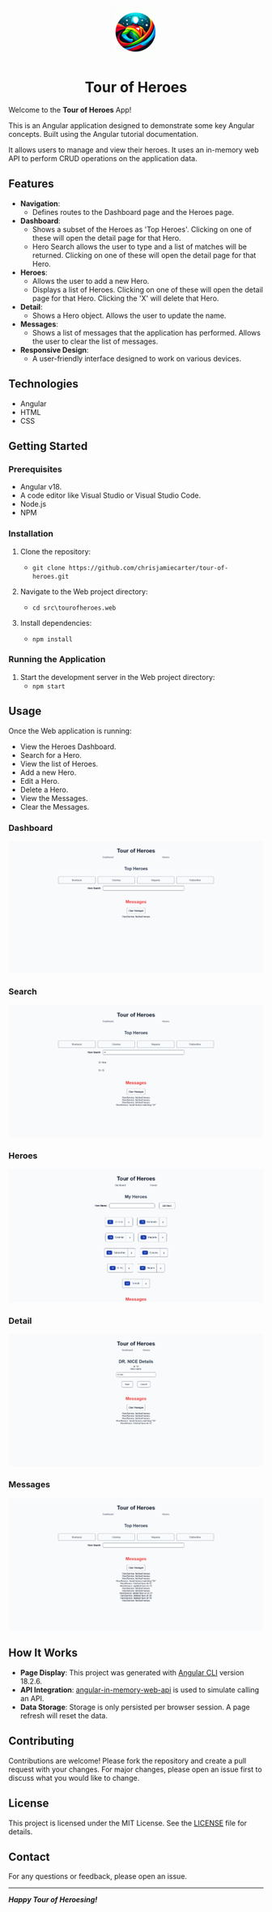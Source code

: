 <div align="center">
	<img src="./_resources/tour-of-heroes-logo.png" alt="logo" width="100px" />
	<h1>Tour of Heroes</h1>
</div>

Welcome to the **Tour of Heroes** App!

This is an Angular application designed to demonstrate some key Angular concepts. Built using the Angular tutorial documentation.

It allows users to manage and view their heroes. It uses an in-memory web API to perform CRUD operations on the application data.

## Features

- **Navigation**:
	- Defines routes to the Dashboard page and the Heroes page.
- **Dashboard**: 
	- Shows a subset of the Heroes as 'Top Heroes'. Clicking on one of these will open the detail page for that Hero.
	- Hero Search allows the user to type and a list of matches will be returned. Clicking on one of these will open the detail page for that Hero.
- **Heroes**:
	- Allows the user to add a new Hero.
	- Displays a list of Heroes. Clicking on one of these will open the detail page for that Hero. Clicking the 'X' will delete that Hero.
- **Detail**:
	- Shows a Hero object. Allows the user to update the name.
- **Messages**:
	- Shows a list of messages that the application has performed. Allows the user to clear the list of messages.
- **Responsive Design**: 
	- A user-friendly interface designed to work on various devices.

## Technologies

- Angular
- HTML
- CSS

## Getting Started

### Prerequisites

- Angular v18.
- A code editor like Visual Studio or Visual Studio Code.
- Node.js
- NPM

### Installation

1. Clone the repository:
	- `git clone https://github.com/chrisjamiecarter/tour-of-heroes.git`

2. Navigate to the Web project directory:
	- `cd src\tourofheroes.web`

3. Install dependencies:
	- `npm install`

### Running the Application

1. Start the development server in the Web project directory:
	- `npm start`

## Usage

Once the Web application is running:

- View the Heroes Dashboard.
- Search for a Hero.
- View the list of Heroes.
- Add a new Hero.
- Edit a Hero.
- Delete a Hero.
- View the Messages.
- Clear the Messages.

### Dashboard

![dashboard](./_resources/tour-of-heroes-dashboard.png)

### Search

![search](./_resources/tour-of-heroes-search.png)

### Heroes

![heroes](./_resources/tour-of-heroes-heroes.png)

### Detail

![heroes](./_resources/tour-of-heroes-detail.png)

### Messages

![heroes](./_resources/tour-of-heroes-messages.png)

## How It Works

- **Page Display**: This project was generated with [Angular CLI](https://github.com/angular/angular-cli) version 18.2.6.
- **API Integration**: [angular-in-memory-web-api](https://github.com/angular/in-memory-web-api) is used to simulate calling an API.
- **Data Storage**: Storage is only persisted per browser session. A page refresh will reset the data.

## Contributing

Contributions are welcome! Please fork the repository and create a pull request with your changes. For major changes, please open an issue first to discuss what you would like to change.

## License

This project is licensed under the MIT License. See the [LICENSE](./LICENSE) file for details.

## Contact

For any questions or feedback, please open an issue.

---
***Happy Tour of Heroesing!***

